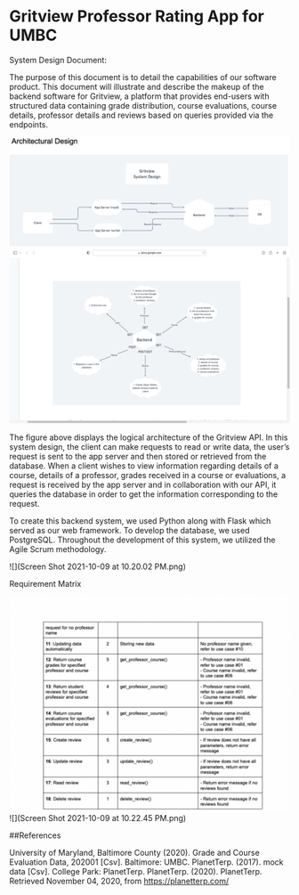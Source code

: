 # Gritview Professor Rating App for UMBC 

System Design Document:

The purpose of this document is to detail the capabilities of our software product. This document will illustrate and describe the makeup of the backend software 
for Gritview, a platform that provides end-users with structured data containing grade distribution, course evaluations, course details, professor details and 
reviews based on queries provided via the endpoints.

![](Architecture.png)
![](Architecture2.png)

The figure above displays the logical architecture of the Gritview API. In this system design, the client can make requests to read or write data, the user’s request is sent to the app server and then stored or retrieved from the database. When a client wishes to view information regarding details of a course, details of a professor, grades received in a course or evaluations, a request is received by the app server and in collaboration with our API, it queries the database in order to get the information corresponding to the request.


To create this backend system, we used Python along with Flask which served as our web framework. To develop the database, we used PostgreSQL. Throughout the development of this system, we utilized the Agile Scrum methodology. 

![](Screen Shot 2021-10-09 at 10.20.02 PM.png)

Requirement Matrix

![](Screen%20Shot%202021-10-09%20at%2010.22.18%20PM.png)
![](Screen Shot 2021-10-09 at 10.22.45 PM.png)



##References

University of Maryland, Baltimore County (2020). Grade and Course Evaluation Data, 202001 [Csv]. Baltimore: UMBC.
PlanetTerp. (2017). mock data [Csv]. College Park: PlanetTerp.
PlanetTerp. (2020). PlanetTerp. Retrieved November 04, 2020, from https://planetterp.com/
